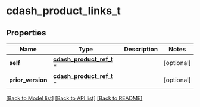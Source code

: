 # cdash_product_links_t

## Properties
Name | Type | Description | Notes
------------ | ------------- | ------------- | -------------
**self** | [**cdash_product_ref_t**](cdash_product_ref.md) \* |  | [optional] 
**prior_version** | [**cdash_product_ref_t**](cdash_product_ref.md) \* |  | [optional] 

[[Back to Model list]](../README.md#documentation-for-models) [[Back to API list]](../README.md#documentation-for-api-endpoints) [[Back to README]](../README.md)


